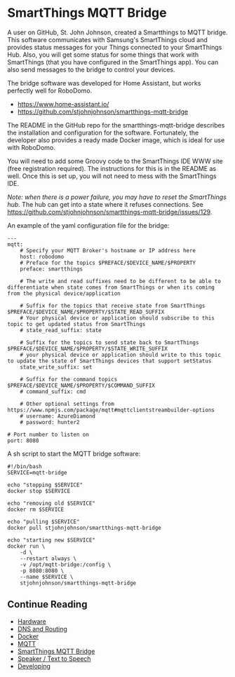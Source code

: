 # SmartThings MQTT Bridge

A user on GitHub, St. John Johnson, created a Smartthings to MQTT bridge.  This software communicates with Samsung's
SmartThings cloud and provides status messages for your Things connected to your SmartThings Hub.  Also, you will get
some status for some things that work with SmartThings (that you have configured in the SmartThings app).  You can also
send messages to the bridge to control your devices.

The bridge software was developed for Home Assistant, but works perfectly well for RoboDomo.
* https://www.home-assistant.io/
* https://github.com/stjohnjohnson/smartthings-mqtt-bridge

The README in the GitHub repo for the smartthings-mqtt-bridge describes the installation and configuration for the
software.  Fortunately, the developer also provides a ready made Docker image, which is ideal for use with RoboDomo.

You will need to add some Groovy code to the SmartThings IDE WWW site (free registration required).  The instructions for
this is in the README as well.  Once this is set up, you will not need to mess with the SmartThings IDE.

_Note: when there is a power failure, you may have to reset the SmartThings hub._  The hub can get into a state where it
refuses connections.  See https://github.com/stjohnjohnson/smartthings-mqtt-bridge/issues/129.

An example of the yaml configuration file for the bridge:

```
---
mqtt:
    # Specify your MQTT Broker's hostname or IP address here
    host: robodomo
    # Preface for the topics $PREFACE/$DEVICE_NAME/$PROPERTY
    preface: smartthings

    # The write and read suffixes need to be different to be able to differentiate when state comes from SmartThings or when its coming from the physical device/application

    # Suffix for the topics that receive state from SmartThings $PREFACE/$DEVICE_NAME/$PROPERTY/$STATE_READ_SUFFIX
    # Your physical device or application should subscribe to this topic to get updated status from SmartThings
    # state_read_suffix: state

    # Suffix for the topics to send state back to SmartThings $PREFACE/$DEVICE_NAME/$PROPERTY/$STATE_WRITE_SUFFIX
    # your physical device or application should write to this topic to update the state of SmartThings devices that support setStatus
    state_write_suffix: set

    # Suffix for the command topics $PREFACE/$DEVICE_NAME/$PROPERTY/$COMMAND_SUFFIX
    # command_suffix: cmd

    # Other optional settings from https://www.npmjs.com/package/mqtt#mqttclientstreambuilder-options
    # username: AzureDiamond
    # password: hunter2

# Port number to listen on
port: 8080
```

A sh script to start the MQTT bridge software:
```
#!/bin/bash
SERVICE=mqtt-bridge

echo "stopping $SERVICE"
docker stop $SERVICE

echo "removing old $SERVICE"
docker rm $SERVICE

echo "pulling $SERVICE"
docker pull stjohnjohnson/smartthings-mqtt-bridge

echo "starting new $SERVICE"
docker run \
    -d \
    --restart always \
    -v /opt/mqtt-bridge:/config \
    -p 8080:8080 \
    --name $SERVICE \
    stjohnjohnson/smartthings-mqtt-bridge
```

## Continue Reading

* [Hardware](./Hardware.md)
* [DNS and Routing](./Networking.md)
* [Docker](./Docker.md)
* [MQTT](./MQTT.md)
* [SmartThings MQTT Bridge](./MQTTBridge.md)
* [Speaker / Text to Speech](./RoboSpeak.md)
* [Developing](./Developing.md)


